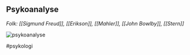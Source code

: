 ## Psykoanalyse
*Folk: [[Sigmund Freud]], [[Erikson]], [[Mahler]], [[John Bowlby]], [[Stern]]*


![psykoanalyse](Psykoanalyse.jpg)

#psykologi